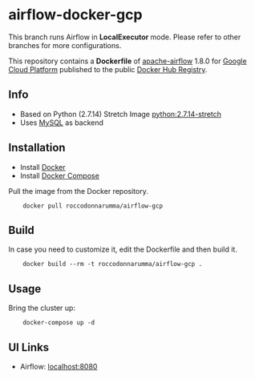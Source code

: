 # airflow-docker-gcp

This branch runs Airflow in **LocalExecutor** mode. Please refer to other branches for more configurations.

This repository contains a **Dockerfile** of [apache-airflow](https://github.com/apache/incubator-airflow) 1.8.0 for [Google Cloud Platform](https://www.cloud.google.com) published to the public [Docker Hub Registry](https://registry.hub.docker.com/).

## Info

* Based on Python (2.7.14) Stretch Image [python:2.7.14-stretch](https://hub.docker.com/_/python/)
* Uses [MySQL](https://hub.docker.com/_/mysql/) as backend

## Installation

* Install [Docker](https://www.docker.com/)
* Install [Docker Compose](https://docs.docker.com/compose/install/)

Pull the image from the Docker repository.

        docker pull roccodonnarumma/airflow-gcp

## Build

In case you need to customize it, edit the Dockerfile and then build it.

        docker build --rm -t roccodonnarumma/airflow-gcp .

## Usage

Bring the cluster up:

        docker-compose up -d


## UI Links

- Airflow: [localhost:8080](http://localhost:8080/)
